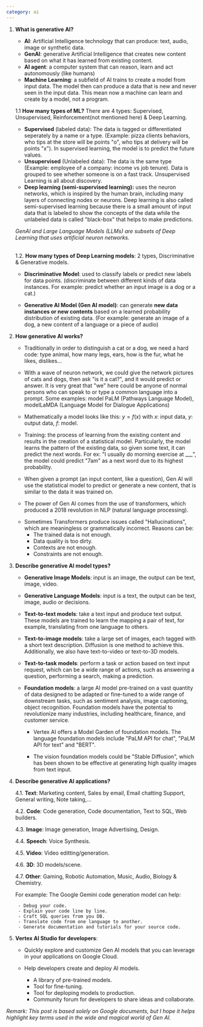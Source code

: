 ```yaml
---
category: ai
---
```


1. <b>What is generative AI?</b>

    - <b>AI</b>: Artificial Intelligence technology that can produce: text, audio, image or synthetic data. 
    - <b>GenAI</b>: generative Artificial Intelligence that creates new content based on what it has learned from existing content.
    - <b>AI agent</b>: a computer system that can reason, learn and act autonomously (like humans)
    - <b>Machine Learning</b>: a subfield of AI trains to create a model from input data. The model then can produce a data that is new and never seen in the input data. This mean now a machine can learn and create by a model, not a program.

    1.1 <b>How many types of ML?</b> There are 4 types: Supervised, Unsupervised, Reinforcement(not mentioned here) & Deep Learning.<br>
    - <b>Supervised</b> (labeled data): The data is tagged or differentiated seperately by a name or a type. (Example: pizza clients behaviors, who tips at the store will be points "o", who tips at delivery will be points "x"). In supervised learning, the model is to predict the future values. 

    <div class="typograms">

    <script type="text/typogram">

        +-----------------------+
        |  Tips by order type   |
        +-----------------------+

         10 
          ^
          |       xxx  xx
    Tip   |    x0x   x0x  
    Amount|    xx0 xx x0
          |    0x0  x x0 0x    
          |           x0x
          +-------------------->100 
            Total Bill

        x: Pick up   0: Delivery 

    The model is built to predict
    the future tip behavior.


    </script>

    <script type="text/typogram">

        +-----------------------+
        |  SUPERVISED LEARNING  |
        +-----------------------+
         
           +----------------+
           | Labeled data X |
           +----------------+
                  |
                  v
             +----------+
        +--->|   Model  |
        |    +----------+
     Model        |
     Update       v
        |   +-----------+         +----------+
        |   | Predicted | compare | Expected |
        |   |  Output y |<- - - ->| Ouput y  |
        |   +-----------+         +----------+
        |         |_____________________|
        |         v
        |   +-------------+
        |___| Error (loss)|
            +-------------+


    </script>

    </div>

    - <b>Unsupervised</b> (Unlabeled data): The data is the same type (Example: employee of a company: income vs job tenure). Data is grouped to see whether someone is on a fast track. Unsupervised Learning is all about discovery.

    <div class="typograms">
    <script type="text/typogram">

        +-----------------------+ 
        | Income vs job tenure  | 
        +-----------------------+ 

         60 
          ^
          |    x  /         xx
          |     x/  xx
          | xxx /
          |xx  /
    Income| xx/ xxxxx  xx
          |  /  xx xx xx
          | /  xxx   xxx
          |/          x
          +--------------------> 20 
                 Years

    The model is built to 
    categorize the raw data.


    </script>
    <script type="text/typogram">

        +-----------------------+ 
        | UNSUPERVISED LEARNING | 
        +-----------------------+ 
        
           +------------------+
           | Unlabeled data X |
           +------------------+
                   |
                   v
             +-----------+
             |   Model   |
             +-----------+
                   |
                   v
             +-----------+
             | Generated |
             |  Example  |
             +-----------+


    </script>

    </div>

    - <b>Deep learning (semi-supervised learning):</b> uses the neuron networks, which is inspired by the human brain, including many layers of connecting nodes or neurons. Deep learning is also called semi-supervised learning because there is a small amount of input data that is labeled to show the concepts of the data while the unlabeled data is called "black-box" that helps to make predictions.<br>

    <i id="genAI-definition">GenAI and Large Language Models (LLMs) are subsets of Deep Learning that uses artificial neuron networks.</i><br><br>

    1.2. <b>How many types of Deep Learning models</b>: 2 types, Discriminative & Generative models.

    - <b>Discriminative Model</b>: used to classify labels or predict new labels for data points. (discriminate between different kinds of data instances. For example: predict whether an input image is a dog or a cat.) 

    - <b>Generative AI Model (Gen AI model)</b>: can generate <b>new data instances or new contents</b> based on a learned probability distribution of existing data. (For example: generate an image of a dog, a new content of a language or a piece of audio)

2. <b>How generative AI works?</b>
    
    - Traditionally in order to distinguish a cat or a dog, we need a hard code: type animal, how many legs, ears, how is the fur, what he likes, dislikes...
    
    - With a wave of neuron network, we could give the network pictures of cats and dogs, then ask "is it a cat?", and it would predict or answer. It is very great that "we" here could be anyone of normal persons who can speak to or type a common language into a prompt. Some examples: model PaLM (Pathways Language Model), modelLaMDA (Language Model for Dialogue Applications)
    
    - Mathematically a model looks like this: $y = f(x)$ with $x$: input data, $y$: output data, $f$: model.
    
    - Training: the process of learning from the existing content and results in the creation of a statistical model. Particularly, the model learns the pattern of the existing data, so given some text, it can predict the next words. For ex: "I usually do morning exercise at ___", the model could predict "7am" as a next word due to its highest probability.

    - When given a prompt (an input content, like a question), Gen AI will use the statistical model to predict or generate a new content, that is similar to the data it was trained on.
    
    - The power of Gen AI comes from the use of transformers, which produced a 2018 revolution in NLP (natural language processing).

    <script type="text/typogram">
          Prompt: How's it going? 
        o===-=====================o
            |
            |
        +---|--------------------------+
        |   |     TRANSFORMER          |
        +---v--------------------------+
        | +----------+   +----------+  |      
        | | Encoding |-->| Decoding |  |
        | | Component|   | Component|  |
        | +----------+   +----------+  |
        +------------------------------+
                   |
                   v
        +------------------------+
        | Generative pre-trained |
        | transformer model      |
        +------------------------+
            Output |
                   v
        +-----------------------+
        | Alright, thanks for   |
        | asking. How are you?  |
        +-----------------------+

    </script>

    -  Sometimes Transformers produce issues called "Hallucinations", which are meaningless or grammatically incorrect. Reasons can be:
        - The trained data is not enough.
        - Data quality is too dirty.
        - Contexts are not enough.
        - Constraints are not enough.


3. <b>Describe generative AI model types?</b>

    - <b>Generative Image Models</b>: input is an image, the output can be text, image, video.

    - <b>Generative Language Models</b>: input is a text, the output can be text, image, audio or decisions.

    - <b>Text-to-text models</b>: take a text input and produce text output. These models are trained to learn the mapping a pair of text, for example, translating from one language to others.

    - <b>Text-to-image models</b>: take a large set of images, each tagged with a short text description. Diffusion is one method to achieve this. Additionally, we also have text-to-video or text-to-3D models.

    - <b>Text-to-task models</b>: perform a task or action based on text input request, which can be a wide range of actions, such as answering a question, performing a search, making a prediction.

    - <b>Foundation models</b>: a large AI model pre-trained on a vast quantity of data designed to be adapted or fine-tuned to a wide range of downstream tasks, such as sentiment analysis, image captioning, object recognition. Foundation models have the potential to revolutionize many industries, including healthcare, finance, and customer service.
    
        - Vertex AI offers a Model Garden of foundation models. The language foundation models include "PaLM API for chat", "PaLM API for text" and "BERT".
    
        - The vision foundation models could be "Stable Diffusion", which has been shown to be effective at generating high quality images from text input.


4. <b>Describe generative AI applications?</b>
    
    4.1. <b>Text</b>: Marketing content, Sales by email, Email chatting Support, General writing, Note taking,...
    
    4.2. <b>Code</b>: Code generation, Code documentation, Text to SQL, Web builders.

    4.3. <b>Image</b>: Image generation, Image Advertising, Design.

    4.4. <b>Speech</b>: Voice Synthesis.

    4.5. <b>Video</b>: Video editting/generation.

    4.6. <b>3D</b>: 3D models/scene.

    4.7. <b>Other</b>: Gaming, Robotic Automation, Music, Audio, Biology & Chemistry.

    For example: The Google Gemini code generation model can help:
        
        - Debug your code.
        - Explain your code line by line.
        - Craft SQL queries from you DB.
        - Translate code from one language to another.
        - Generate documentation and tutorials for your source code.

5. <b>Vertex AI Studio for developers</b>: 
    
    - Quickly explore and customize Gen AI models that you can leverage in your applications on Google Cloud.
    
    - Help developers create and deploy AI models.
        - A library of pre-trained models.
        - Tool for fine-tuning. 
        - Tool for deploping models to production.
        - Community forum for developers to share ideas and collaborate.     

    
<i>Remark: This post is based solely on Google documents, but I hope it helps highlight key terms used in the wide and magical world of Gen AI.</i>